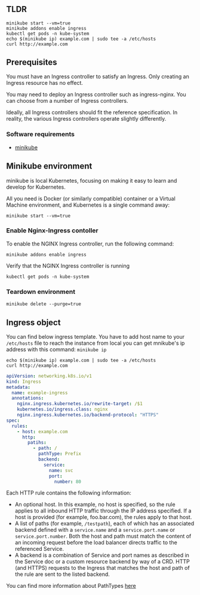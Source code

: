 # 
## TLDR
```shell
minikube start --vm=true
minikube addons enable ingress
kubectl get pods -n kube-system
echo $(minikube ip) example.com | sudo tee -a /etc/hosts
curl http://example.com
```

## Prerequisites
You must have an Ingress controller to satisfy an Ingress. Only creating an Ingress resource has no effect.

You may need to deploy an Ingress controller such as ingress-nginx. You can choose from a number of Ingress controllers.

Ideally, all Ingress controllers should fit the reference specification. In reality, the various Ingress controllers operate slightly differently.

### Software requirements
- [minikube](https://v1-18.docs.kubernetes.io/docs/tasks/tools/install-minikube/)

## Minikube environment
minikube is local Kubernetes, focusing on making it easy to learn and develop for Kubernetes.

All you need is Docker (or similarly compatible) container or a Virtual Machine environment, and Kubernetes is a single command away: 

```shell
minikube start --vm=true
```

### Enable Nginx-Ingress contoller
To enable the NGINX Ingress controller, run the following command:
```shell
minikube addons enable ingress
```

Verify that the NGINX Ingress controller is running
```shell
kubectl get pods -n kube-system
```

### Teardown environment
```shell
minikube delete --purge=true
```

## Ingress object
You can find below ingress template. You have to add host name to your `/etc/hosts` file to reach the instance from local you can get mnikube's ip address with this command: `minikube ip` 
```shell
echo $(minikube ip) example.com | sudo tee -a /etc/hosts
curl http://example.com
```

```yaml
apiVersion: networking.k8s.io/v1
kind: Ingress
metadata:
  name: example-ingress
  annotations:
    nginx.ingress.kubernetes.io/rewrite-target: /$1
    kubernetes.io/ingress.class: nginx
    nginx.ingress.kubernetes.io/backend-protocol: "HTTPS"
spec:
  rules:
    - host: example.com
      http:
        patihs:
          - path: /
            pathType: Prefix
            backend:
              service:
                name: svc
                port:
                  number: 80
```

Each HTTP rule contains the following information:
- An optional host. In this example, no host is specified, so the rule applies to all inbound HTTP traffic through the IP address specified. If a host is provided (for example, foo.bar.com), the rules apply to that host.
- A list of paths (for example, `/testpath`), each of which has an associated backend defined with a `service.name` and a `service.port.name` or `service.port.number`. Both the host and path must match the content of an incoming request before the load balancer directs traffic to the referenced Service.
- A backend is a combination of Service and port names as described in the Service doc or a custom resource backend by way of a CRD. HTTP (and HTTPS) requests to the Ingress that matches the host and path of the rule are sent to the listed backend.

You can find more information about PathTypes [here](https://kubernetes.io/docs/concepts/services-networking/ingress/#path-types)